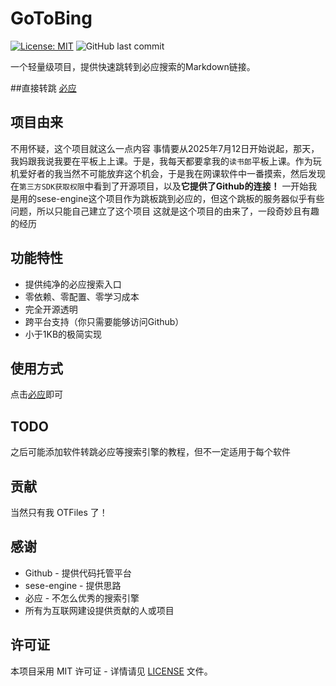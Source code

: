 # GoToBing
[![License: MIT](https://img.shields.io/badge/License-MIT-yellow.svg)](https://opensource.org/licenses/MIT)
![GitHub last commit](https://img.shields.io/github/last-commit/OTFiles/GoToBing)

一个轻量级项目，提供快速跳转到必应搜索的Markdown链接。

##直接转跳
[必应](https://bing.com)

## 项目由来
不用怀疑，这个项目就这么一点内容
事情要从2025年7月12日开始说起，那天，我妈跟我说我要在平板上上课。于是，我每天都要拿我的`读书郎`平板上课。作为玩机爱好者的我当然不可能放弃这个机会，于是我在网课软件中一番摸索，然后发现在`第三方SDK获取权限`中看到了开源项目，以及**它提供了Github的连接！**
一开始我是用的sese-engine这个项目作为跳板跳到必应的，但这个跳板的服务器似乎有些问题，所以只能自己建立了这个项目
这就是这个项目的由来了，一段奇妙且有趣的经历

## 功能特性
- 提供纯净的必应搜索入口
- 零依赖、零配置、零学习成本
- 完全开源透明
- 跨平台支持（你只需要能够访问Github）
- 小于1KB的极简实现

## 使用方式
点击[必应](https://bing.com)即可

## TODO
之后可能添加软件转跳必应等搜索引擎的教程，但不一定适用于每个软件

## 贡献
当然只有我 OTFiles 了！

## 感谢
- Github - 提供代码托管平台
- sese-engine - 提供思路
- 必应 - 不怎么优秀的搜索引擎
- 所有为互联网建设提供贡献的人或项目

## 许可证
本项目采用 MIT 许可证 - 详情请见 [LICENSE](LICENSE) 文件。

